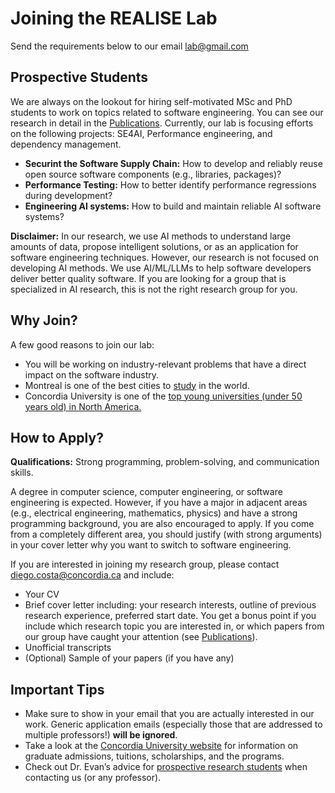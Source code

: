 # Joining the REALISE Lab

Send the requirements below to our email [lab@gmail.com](mailto:lab@gmail.com)

## Prospective Students

We are always on the lookout for hiring self-motivated MSc and PhD students to work on topics related to software engineering. You can see our research in detail in the [Publications](/publications). Currently, our lab is focusing efforts on the following projects: SE4AI, Performance engineering, and dependency management.

- **Securint the Software Supply Chain:** How to develop and reliably reuse open source software components (e.g., libraries, packages)? 
- **Performance Testing:** How to better identify performance regressions during development?
- **Engineering AI systems:** How to build and maintain reliable AI software systems?

**Disclaimer:** In our research, we use AI methods to understand large amounts of data, propose intelligent solutions, or as an application for software engineering techniques. However, our research is not focused on developing AI methods. We use AI/ML/LLMs to help software developers deliver better quality software. If you are looking for a group that is specialized in AI research, this is not the right research group for you.

## Why Join?

A few good reasons to join our lab:

- You will be working on industry-relevant problems that have a direct impact on the software industry.
- Montreal is one of the best cities to [study](https://www.topuniversities.com/city-rankings/2023) in the world.
- Concordia University is one of the [top young universities (under 50 years old) in North America.](https://www.concordia.ca/news/stories/2022/02/25/concordia-remains-tops-under-50-in-canada.html?c=/news/archive)

## How to Apply?

**Qualifications:** Strong programming, problem-solving, and communication skills.

A degree in computer science, computer engineering, or software engineering is expected. However, if you have a major in adjacent areas (e.g., electrical engineering, mathematics, physics) and have a strong programming background, you are also encouraged to apply. If you come from a completely different area, you should justify (with strong arguments) in your cover letter why you want to switch to software engineering.

If you are interested in joining my research group, please contact [diego.costa@concordia.ca](mailto:diego.costa@concordia.ca) and include:

- Your CV
- Brief cover letter including: your research interests, outline of previous research experience, preferred start date. You get a bonus point if you include which research topic you are interested in, or which papers from our group have caught your attention (see [Publications](/publications)).
- Unofficial transcripts
- (Optional) Sample of your papers (if you have any)

## Important Tips

- Make sure to show in your email that you are actually interested in our work. Generic application emails (especially those that are addressed to multiple professors!) **will be ignored**.
- Take a look at the [Concordia University website](https://www.concordia.ca/gradstudies/future-students.html) for information on graduate admissions, tuitions, scholarships, and the programs.
- Check out Dr. Evan’s advice for [prospective research students](https://uvasrg.github.io/prospective/) when contacting us (or any professor).